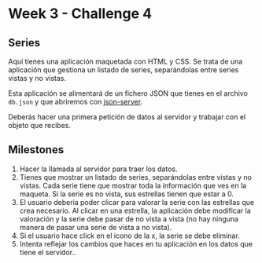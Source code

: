 # Week 3 - Challenge 4

## Series

Aquí tienes una aplicación maquetada con HTML y CSS. Se trata de una aplicación que gestiona un listado de series, separándolas entre series vistas y no vistas.

Esta aplicación se alimentará de un fichero JSON que tienes en el archivo `db.json` y que abriremos con [json-server](https://www.npmjs.com/package/json-server).

Deberás hacer una primera petición de datos al servidor y trabajar con el objeto que recibes.

## Milestones

1. Hacer la llamada al servidor para traer los datos.
2. Tienes que mostrar un listado de series, separándolas entre vistas y no vistas. Cada serie tiene que mostrar toda la información que ves en la maqueta. Si la serie es no vista, sus estrellas tienen que estar a 0.
3. El usuario debería poder clicar para valorar la serie con las estrellas que crea necesario. Al clicar en una estrella, la aplicación debe modificar la valoración y la serie debe pasar de no vista a vista (no hay ninguna manera de pasar una serie de vista a no vista).
4. Si el usuario hace click en el icono de la x, la serie se debe eliminar.
5. Intenta reflejar los cambios que haces en tu aplicación en los datos que tiene el servidor..
